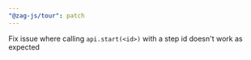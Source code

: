 ```yaml
---
"@zag-js/tour": patch
---
```


Fix issue where calling `api.start(<id>)` with a step id doesn't work as expected
